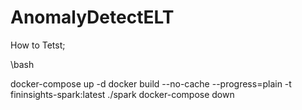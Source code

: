 # AnomalyDetectELT



How to Tetst;

\bash

docker-compose up -d
docker build --no-cache --progress=plain -t fininsights-spark:latest ./spark
docker-compose down 